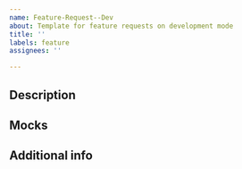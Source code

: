 ```yaml
---
name: Feature-Request--Dev
about: Template for feature requests on development mode
title: ''
labels: feature
assignees: ''

---
```


<!-- Short summary -->

## Description
<!-- Describe shortly: What does this feature do? Why is it needed? --> 

## Mocks
<!-- Ex.: add mocks related to how the UX should look like with this feature. --> 

## Additional info
<!-- Add any additional info that could be of help like links to docs, resources etc. -->
